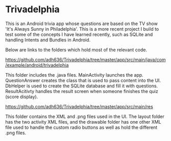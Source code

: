 # Trivadelphia

This is an Android trivia app whose questions are based on the TV show 'It's Always Sunny in Philadelphia'.  This is a more recent project I build to test some of the concepts I have learned recently, such as SQLite and handling Intents and Bundles in Android.

Below are links to the folders which hold most of the relevant code.

https://github.com/adh636/Trivadelphia/tree/master/app/src/main/java/com/example/android/trivadelphia

This folder includes the .java files.  MainActivity launches the app.  QuestionAnswer creates the class that is used to pass content into the UI.  DbHelper is used to create the SQLite database and fill it with questions.  ResultAcitivty handles the result screen when someone finishes the quiz (score display).

https://github.com/adh636/Trivadelphia/tree/master/app/src/main/res

This folder contains the XML and .png files used in the UI.  The layout folder has the two activity XML files, and the drawable folder has one other XML file used to handle the custom radio buttons as well as hold the different .png files.
